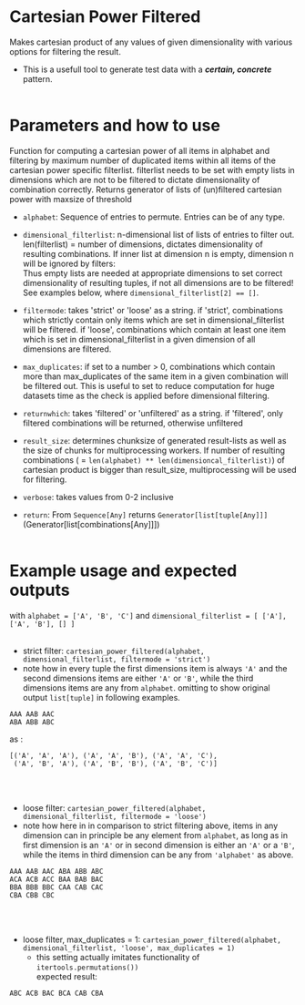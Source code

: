 Cartesian Power Filtered
========================

Makes cartesian product of any values of given dimensionality with various options for filtering the result.

- This is a usefull tool to generate test data with a **_certain, concrete_** pattern. 
<br/> <br/>

Parameters and how to use
=======================

Function for computing a cartesian power of all items in alphabet and filtering by maximum number of duplicated items within all items of the cartesian power specific filterlist. filterlist needs to be set with empty lists in dimensions which are not to be filtered to dictate dimensionality of combination correctly. Returns generator of lists of (un)filtered cartesian power with maxsize of threshold

- ```alphabet```: Sequence of entries to permute. Entries can be of any type.

- ```dimensional_filterlist```: n-dimensional list of lists of entries to filter out. len(filterlist) = number of dimensions, dictates dimensionality of resulting combinations. If inner list at dimension n is empty, dimension n will be ignored by filters: <br/>
Thus empty lists are needed at appropriate dimensions to set correct dimensionality of resulting tuples, if not all dimensions are to be filtered! <br/>
See examples below, where ```dimensional_filterlist[2] == []```.

- ```filtermode```: takes 'strict' or 'loose' as a string. if 'strict', combinations which strictly contain only items which are set in dimensional_filterlist will be filtered. if 'loose', combinations which contain at least one item which is set in dimensional_filterlist in a given dimension of all dimensions are filtered.

- ```max_duplicates```: if set to a number > 0, combinations which contain more than max_duplicates of the same item in a given combination will be filtered out. This is useful to set to reduce computation for huge datasets time as the check is applied before dimensional filtering.

- ```returnwhich```: takes 'filtered' or 'unfiltered' as a string. if 'filtered', only filtered combinations will be returned, otherwise unfiltered

- ```result_size```: determines chunksize of generated result-lists as well as the size of chunks for multiprocessing workers. If number of resulting combinations ( = ```len(alphabet) ** len(dimensioncal_filterlist)```) of cartesian product is bigger than result_size, multiprocessing will be used for filtering.

- ```verbose```: takes values from 0-2 inclusive


- ```return```: From ```Sequence[Any]``` returns ```Generator[list[tuple[Any]]]``` (Generator[list[combinations[Any]]])
<br/> <br/>

Example usage and expected outputs
=================================

with ```alphabet = ['A', 'B', 'C']``` and ```dimensional_filterlist = [ ['A'], ['A', 'B'], [] ]```
 <br/> <br/>

- strict filter: ```cartesian_power_filtered(alphabet, dimensional_filterlist, filtermode = 'strict')``` <br/>
- note how in every tuple the first dimensions item is always ```'A'``` and the second dimensions items are either ```'A'``` or ```'B'```, while the third dimensions items are any from ```alphabet```.
omitting to show original output ```list[tuple]``` in following examples.

```
AAA AAB AAC
ABA ABB ABC
```

as :

```
[('A', 'A', 'A'), ('A', 'A', 'B'), ('A', 'A', 'C'),
 ('A', 'B', 'A'), ('A', 'B', 'B'), ('A', 'B', 'C')]
```
<br/><br/>


- loose filter: ```cartesian_power_filtered(alphabet, dimensional_filterlist, filtermode = 'loose')``` <br/>
- note how here in in comparison to strict filtering above, items in any dimension can in principle be any element from ```alphabet```, as long as in first dimension is an ```'A'``` or in second dimension is either an ```'A'``` or a ```'B'```, while the items in third dimension can be any from ```'alphabet'``` as above.

```
AAA AAB AAC ABA ABB ABC
ACA ACB ACC BAA BAB BAC
BBA BBB BBC CAA CAB CAC
CBA CBB CBC
```
 <br/><br/>


- loose filter, max_duplicates = 1: ```cartesian_power_filtered(alphabet, dimensional_filterlist, 'loose', max_duplicates = 1)``` <br/>
	 - this setting actually imitates functionality of ```itertools.permutations())``` <br/>
expected result:

```
ABC ACB BAC BCA CAB CBA
```
